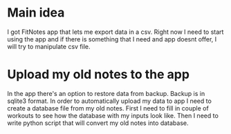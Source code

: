 # Main idea
I got FitNotes app that lets me export data in a csv.
Right now I need to start using the app and if there is something that I need and app doesnt offer, I will try to manipulate csv file.

# Upload my old notes to the app
In the app there's an option to restore data from backup. Backup is in sqlite3 format. In order to automatically upload my data to app I need to create a database file from my old notes.
First I need to fill in couple of workouts to see how the database with my inputs look like. Then I need to write python script that will convert my old notes into database.
